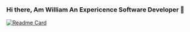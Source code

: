 ### Hi there, Am William An Expericence Software Developer 👋

[![Readme Card](https://github-readme-stats.vercel.app/api/pin/?username=williammitiku&repo=github-readme-stats)](https://github.com/williammitiku/github-readme-stats)
